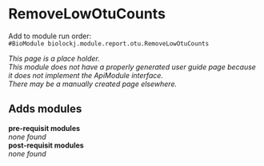 # RemoveLowOtuCounts
Add to module run order:                    
`#BioModule biolockj.module.report.otu.RemoveLowOtuCounts`

*This page is a place holder.*                   
*This module does not have a properly generated user guide page because it does not implement the ApiModule interface.*                   
*There may be a manually created page elsewhere.*

## Adds modules 
**pre-requisit modules**                    
*none found*                   
**post-requisit modules**                    
*none found*                   

